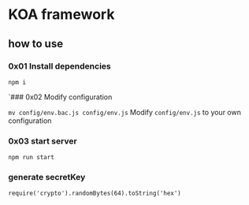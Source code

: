 # KOA framework

## how to use

### 0x01 Install dependencies

`npm i`

`### 0x02 Modify configuration

`mv config/env.bac.js config/env.js`
Modify  `config/env.js` to your own configuration

### 0x03 start server

`npm run start`

### generate secretKey

`require('crypto').randomBytes(64).toString('hex')`
